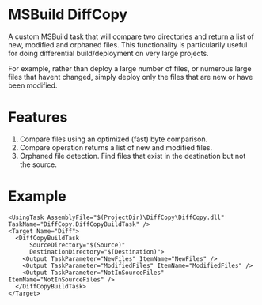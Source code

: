 MSBuild DiffCopy
================
A custom MSBuild task that will compare two directories and return a list of new, modified and orphaned files. This functionality is particularily useful for doing differential build/deployment on very large projects.

For example, rather than deploy a large number of files, or numerous large files that havent changed, simply deploy only the files that are new or have been modified.

Features
========

1. Compare files using an optimized (fast) byte comparison.
2. Compare operation returns a list of new and modified files.
3. Orphaned file detection. Find files that exist in the destination but not the source.

Example
=======

```
<UsingTask AssemblyFile="$(ProjectDir)\DiffCopy\DiffCopy.dll" TaskName="DiffCopy.DiffCopyBuildTask" />
<Target Name="Diff">
  <DiffCopyBuildTask
      SourceDirectory="$(Source)"
	  DestinationDirectory="$(Destination)">
	<Output TaskParameter="NewFiles" ItemName="NewFiles" />
	<Output TaskParameter="ModifiedFiles" ItemName="ModifiedFiles" />
	<Output TaskParameter="NotInSourceFiles" ItemName="NotInSourceFiles" />
  </DiffCopyBuildTask>
</Target>
```
